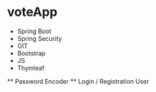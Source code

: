 # voteApp

* Spring Boot
* Spring Security
* GIT
* Bootstrap
* JS
* Thymleaf

** Password Encoder
** Login / Registration User
